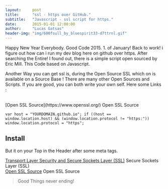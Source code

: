 ```yaml
---
layout:     post
title:      "ssl - https over GitHub."
subtitle:   "Javascript - ssl script for https."
date:       2015-01-01 12:00:00
author:     "Lucas Gatsas"
header-img: "img/600fsull_by_bluespirit33-d7ttrnl.gif"
---
```


<p>Happy New Year Everybody. Good Code 2015. 1. of January! Back to work! i figure out how can i run my dev blog here on github over https. After searching the Entire! I found out, there is a simple script open sourced by Eric Mill. This Code based on Javascript. </p>

<p> Another Way you can get ssl is, during the Open Source SSL which on is available on a Source Base !
	There are many other Open Sources and Scripts. If you are good, you can both write your own self. 
	Here some Links : 
	<br>


</p><br>
[Open SSL Source](https://www.openssl.org/)
Open SSL Source


<code>var host = "YOURDOMAIN.github.io";
if ((host == window.location.host) && (window.location.protocol != "https:"))
    window.location.protocol = "https";
</code><br>


<h2 class="section-heading">Install</h2>

<p>But it on your Top in the Header after some meta tags.</p>

[Transport Layer Security and  Secure Sockets Layer (SSL)](http://en.wikipedia.org/wiki/Transport_Layer_Security)
 Secure Sockets Layer (SSL)
<br>
[Open SSL Source](http://en.wikipedia.org/wiki/OpenSSL)
Open SSL Source
<br>

<blockquote>Good Things never ending!</blockquote>


<!--

<a href="#">
    <img src="{{ site.baseurl }}/img/post-sample-image.jpg" alt="Post Sample Image">
</a> -->



